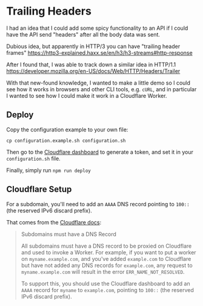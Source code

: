 # Trailing Headers

I had an idea that I could add some spicy functionality to an API if I could have the API send "headers" after all the body data was sent.

Dubious idea, but apparently in HTTP/3 you can have "trailing header frames" https://http3-explained.haxx.se/en/h3/h3-streams#http-response

After I found that, I was able to track down a similar idea in HTTP/1.1 https://developer.mozilla.org/en-US/docs/Web/HTTP/Headers/Trailer

With that new-found knowledge, I wanted to make a little demo so I could see how it works in browsers and other CLI tools, e.g. `cURL`, and in particular I wanted to see how I could make it work in a Cloudflare Worker.

## Deploy

Copy the configuration example to your own file:

```shell
cp configuration.example.sh configuration.sh
```

Then go to the [Cloudflare dashboard](https://dash.cloudflare.com/profile/api-tokens) to
generate a token, and set it in your `configuration.sh` file.

Finally, simply run `npm run deploy`

## Cloudflare Setup

For a subdomain, you'll need to add an `AAAA` DNS record pointing to `100::` (the
reserved IPv6 discard prefix).

That comes from the [Cloudflare docs](https://developers.cloudflare.com/workers/platform/routes):

> Subdomains must have a DNS Record
>
> All subdomains must have a DNS record to be proxied on Cloudflare and
> used to invoke a Worker. For example, if you want to put a worker on
> `myname.example.com`, and you've added `example.com` to Cloudflare but
> have not added any DNS records for `example.com`, any request to
> `myname.example.com` will result in the error `ERR_NAME_NOT_RESOLVED`.
>
> To support this, you should use the Cloudflare dashboard to add an
> `AAAA` record for `myname` to `example.com`, pointing to `100::` (the
> reserved IPv6 discard prefix).
